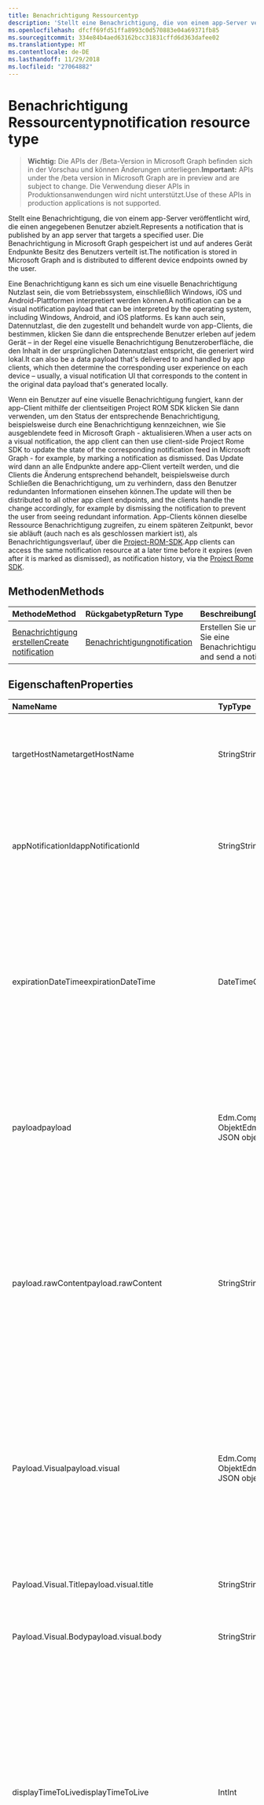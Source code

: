 ```yaml
---
title: Benachrichtigung Ressourcentyp
description: 'Stellt eine Benachrichtigung, die von einem app-Server veröffentlicht wird, die einen angegebenen Benutzer abzielt. Die Benachrichtigung in Microsoft Graph gespeichert ist und auf anderes Gerät Endpunkte Besitz des Benutzers verteilt ist. '
ms.openlocfilehash: dfcff69fd51ffa8993c0d570883e04a69371fb85
ms.sourcegitcommit: 334e84b4aed63162bcc31831cffd6d363dafee02
ms.translationtype: MT
ms.contentlocale: de-DE
ms.lasthandoff: 11/29/2018
ms.locfileid: "27064882"
---
```

# <a name="notification-resource-type"></a><span data-ttu-id="c2d09-104">Benachrichtigung Ressourcentyp</span><span class="sxs-lookup"><span data-stu-id="c2d09-104">notification resource type</span></span>
> <span data-ttu-id="c2d09-105">**Wichtig:** Die APIs der /Beta-Version in Microsoft Graph befinden sich in der Vorschau und können Änderungen unterliegen.</span><span class="sxs-lookup"><span data-stu-id="c2d09-105">**Important:** APIs under the /beta version in Microsoft Graph are in preview and are subject to change.</span></span> <span data-ttu-id="c2d09-106">Die Verwendung dieser APIs in Produktionsanwendungen wird nicht unterstützt.</span><span class="sxs-lookup"><span data-stu-id="c2d09-106">Use of these APIs in production applications is not supported.</span></span>

<span data-ttu-id="c2d09-107">Stellt eine Benachrichtigung, die von einem app-Server veröffentlicht wird, die einen angegebenen Benutzer abzielt.</span><span class="sxs-lookup"><span data-stu-id="c2d09-107">Represents a notification that is published by an app server that targets a specified user.</span></span> <span data-ttu-id="c2d09-108">Die Benachrichtigung in Microsoft Graph gespeichert ist und auf anderes Gerät Endpunkte Besitz des Benutzers verteilt ist.</span><span class="sxs-lookup"><span data-stu-id="c2d09-108">The notification is stored in Microsoft Graph and is distributed to different device endpoints owned by the user.</span></span> 

<span data-ttu-id="c2d09-109">Eine Benachrichtigung kann es sich um eine visuelle Benachrichtigung Nutzlast sein, die vom Betriebssystem, einschließlich Windows, iOS und Android-Plattformen interpretiert werden können.</span><span class="sxs-lookup"><span data-stu-id="c2d09-109">A notification can be a visual notification payload that can be interpreted by the operating system, including Windows, Android, and iOS platforms.</span></span> <span data-ttu-id="c2d09-110">Es kann auch sein, Datennutzlast, die den zugestellt und behandelt wurde von app-Clients, die bestimmen, klicken Sie dann die entsprechende Benutzer erleben auf jedem Gerät – in der Regel eine visuelle Benachrichtigung Benutzeroberfläche, die den Inhalt in der ursprünglichen Datennutzlast entspricht, die generiert wird lokal.</span><span class="sxs-lookup"><span data-stu-id="c2d09-110">It can also be a data payload that's delivered to and handled by app clients, which then determine the corresponding user experience on each device – usually, a visual notification UI that corresponds to the content in the original data payload that's generated locally.</span></span> 

<span data-ttu-id="c2d09-111">Wenn ein Benutzer auf eine visuelle Benachrichtigung fungiert, kann der app-Client mithilfe der clientseitigen Project ROM SDK klicken Sie dann verwenden, um den Status der entsprechende Benachrichtigung, beispielsweise durch eine Benachrichtigung kennzeichnen, wie Sie ausgeblendete feed in Microsoft Graph - aktualisieren.</span><span class="sxs-lookup"><span data-stu-id="c2d09-111">When a user acts on a visual notification, the app client can then use client-side Project Rome SDK to update the state of the corresponding notification feed in Microsoft Graph - for example, by marking a notification as dismissed.</span></span> <span data-ttu-id="c2d09-112">Das Update wird dann an alle Endpunkte andere app-Client verteilt werden, und die Clients die Änderung entsprechend behandelt, beispielsweise durch Schließen die Benachrichtigung, um zu verhindern, dass den Benutzer redundanten Informationen einsehen können.</span><span class="sxs-lookup"><span data-stu-id="c2d09-112">The update will then be distributed to all other app client endpoints, and the clients handle the change accordingly, for example by dismissing the notification to prevent the user from seeing redundant information.</span></span> <span data-ttu-id="c2d09-113">App-Clients können dieselbe Ressource Benachrichtigung zugreifen, zu einem späteren Zeitpunkt, bevor sie abläuft (auch nach es als geschlossen markiert ist), als Benachrichtigungsverlauf, über die [Project-ROM-SDK](https://github.com/Microsoft/project-rome).</span><span class="sxs-lookup"><span data-stu-id="c2d09-113">App clients can access the same notification resource at a later time before it expires (even after it is marked as dismissed), as notification history, via the [Project Rome SDK](https://github.com/Microsoft/project-rome).</span></span> 

## <a name="methods"></a><span data-ttu-id="c2d09-114">Methoden</span><span class="sxs-lookup"><span data-stu-id="c2d09-114">Methods</span></span>
|<span data-ttu-id="c2d09-115">Methode</span><span class="sxs-lookup"><span data-stu-id="c2d09-115">Method</span></span> | <span data-ttu-id="c2d09-116">Rückgabetyp</span><span class="sxs-lookup"><span data-stu-id="c2d09-116">Return Type</span></span> | <span data-ttu-id="c2d09-117">Beschreibung</span><span class="sxs-lookup"><span data-stu-id="c2d09-117">Description</span></span>|
|:------|:------------|:-----------|
|[<span data-ttu-id="c2d09-118">Benachrichtigung erstellen</span><span class="sxs-lookup"><span data-stu-id="c2d09-118">Create notification</span></span>](../api/projectrome-notification-post.md) | [<span data-ttu-id="c2d09-119">Benachrichtigung</span><span class="sxs-lookup"><span data-stu-id="c2d09-119">notification</span></span>](projectrome-notification.md) |<span data-ttu-id="c2d09-120">Erstellen Sie und senden Sie eine Benachrichtigung.</span><span class="sxs-lookup"><span data-stu-id="c2d09-120">Create and send a notification.</span></span> |

## <a name="properties"></a><span data-ttu-id="c2d09-121">Eigenschaften</span><span class="sxs-lookup"><span data-stu-id="c2d09-121">Properties</span></span>
|<span data-ttu-id="c2d09-122">Name</span><span class="sxs-lookup"><span data-stu-id="c2d09-122">Name</span></span> | <span data-ttu-id="c2d09-123">Typ</span><span class="sxs-lookup"><span data-stu-id="c2d09-123">Type</span></span> | <span data-ttu-id="c2d09-124">Beschreibung</span><span class="sxs-lookup"><span data-stu-id="c2d09-124">Description</span></span>|
|:----|:-----|:-----------|
| <span data-ttu-id="c2d09-125">targetHostName</span><span class="sxs-lookup"><span data-stu-id="c2d09-125">targetHostName</span></span> | <span data-ttu-id="c2d09-126">String</span><span class="sxs-lookup"><span data-stu-id="c2d09-126">String</span></span> | <span data-ttu-id="c2d09-127">Stellt den Hostnamen der app auf die der aufrufende Dienst möchte die Benachrichtigung für den angegebenen Benutzer buchen.</span><span class="sxs-lookup"><span data-stu-id="c2d09-127">Represents the host name of the app to which the calling service wants to post the notification, for the given user.</span></span> |
| <span data-ttu-id="c2d09-128">appNotificationId</span><span class="sxs-lookup"><span data-stu-id="c2d09-128">appNotificationId</span></span> | <span data-ttu-id="c2d09-129">String</span><span class="sxs-lookup"><span data-stu-id="c2d09-129">String</span></span> | <span data-ttu-id="c2d09-130">Die eindeutige Id, die von der app-Server eine Benachrichtigung, die verwendet wird, zu identifizieren, und statten Sie eine einzelne Benachrichtigung festgelegt.</span><span class="sxs-lookup"><span data-stu-id="c2d09-130">The unique id set by the app server of a notification that is used to identify and target an individual notification.</span></span> |
| <span data-ttu-id="c2d09-131">expirationDateTime</span><span class="sxs-lookup"><span data-stu-id="c2d09-131">expirationDateTime</span></span> | <span data-ttu-id="c2d09-132">DateTimeOffset</span><span class="sxs-lookup"><span data-stu-id="c2d09-132">DateTimeOffset</span></span> | <span data-ttu-id="c2d09-133">Legt eine Ablaufzeit UTC auf eine Benachrichtigung Benutzer - Zeit wird oben, die Benachrichtigung wird aus der Microsoft Graph Benachrichtigung feed Store vollständig entfernt und ist nicht mehr Teil der Benachrichtigungsverlauf.</span><span class="sxs-lookup"><span data-stu-id="c2d09-133">Sets a UTC expiration time on a user notification - when time is up, the notification is removed from the Microsoft Graph notification feed store completely and is no longer part of notification history.</span></span> <span data-ttu-id="c2d09-134">Max-Wert beträgt 30 Tage.</span><span class="sxs-lookup"><span data-stu-id="c2d09-134">Max value is 30 days.</span></span> |
| <span data-ttu-id="c2d09-135">payload</span><span class="sxs-lookup"><span data-stu-id="c2d09-135">payload</span></span> | <span data-ttu-id="c2d09-136">Edm.ComplexType JSON-Objekt</span><span class="sxs-lookup"><span data-stu-id="c2d09-136">Edm.ComplexType, JSON object</span></span> | <span data-ttu-id="c2d09-137">Dies ist der Dateninhalt des Benachrichtigung Rohdaten oder visual-Benutzer, die Identitätsdaten durch den Empfang dieser Benachrichtigung app-Client und übermittelt werden.</span><span class="sxs-lookup"><span data-stu-id="c2d09-137">This is the data content of a raw or visual user notification that will be delivered to and consumed by the app client receiving this notification.</span></span> |
| <span data-ttu-id="c2d09-138">payload.rawContent</span><span class="sxs-lookup"><span data-stu-id="c2d09-138">payload.rawContent</span></span> | <span data-ttu-id="c2d09-139">String</span><span class="sxs-lookup"><span data-stu-id="c2d09-139">String</span></span> | <span data-ttu-id="c2d09-140">Der Inhalt der Benachrichtigung über eine unformatierte User-Benachrichtigung, die an übermittelt und vom Empfang dieser Benachrichtigung app-Client verwendet werden.</span><span class="sxs-lookup"><span data-stu-id="c2d09-140">The notification content of a raw user notification that will be delivered to and consumed by the app client receiving this notification.</span></span> <span data-ttu-id="c2d09-141">Mindestens eine der Payload.RawContent und Payload.VisualContent muss für eine Benachrichtigung POST-Anforderung gültig sein.</span><span class="sxs-lookup"><span data-stu-id="c2d09-141">At least one of Payload.RawContent and Payload.VisualContent needs to be valid for a POST Notification request.</span></span> |
| <span data-ttu-id="c2d09-142">Payload.Visual</span><span class="sxs-lookup"><span data-stu-id="c2d09-142">payload.visual</span></span> | <span data-ttu-id="c2d09-143">Edm.ComplexType JSON-Objekt</span><span class="sxs-lookup"><span data-stu-id="c2d09-143">Edm.ComplexType, JSON object</span></span> | <span data-ttu-id="c2d09-144">Der visuelle Inhalt einer Benachrichtigung visuelle Benutzer, die von der Benachrichtigung-Plattform auf jedes mobile Plattform genutzt werden und für die Benutzer gerendert.</span><span class="sxs-lookup"><span data-stu-id="c2d09-144">The visual content of a visual user notification, which will be consumed by the notification platform on each mobile platform and rendered for the users.</span></span> <span data-ttu-id="c2d09-145">Mindestens eine der Inhalte und VisualContent muss für eine Benachrichtigung POST-Anforderung gültig sein.</span><span class="sxs-lookup"><span data-stu-id="c2d09-145">At least one of Content and VisualContent needs to be valid for a POST Notification request.</span></span> |
| <span data-ttu-id="c2d09-146">Payload.Visual.Title</span><span class="sxs-lookup"><span data-stu-id="c2d09-146">payload.visual.title</span></span> | <span data-ttu-id="c2d09-147">String</span><span class="sxs-lookup"><span data-stu-id="c2d09-147">String</span></span> | <span data-ttu-id="c2d09-148">Der Titel einer Benachrichtigung visuelle Benutzer.</span><span class="sxs-lookup"><span data-stu-id="c2d09-148">The title of a visual user notification.</span></span> <span data-ttu-id="c2d09-149">Titel oder Textkörper benötigen.</span><span class="sxs-lookup"><span data-stu-id="c2d09-149">Must have either title or body.</span></span> |
| <span data-ttu-id="c2d09-150">Payload.Visual.Body</span><span class="sxs-lookup"><span data-stu-id="c2d09-150">payload.visual.body</span></span> | <span data-ttu-id="c2d09-151">String</span><span class="sxs-lookup"><span data-stu-id="c2d09-151">String</span></span> | <span data-ttu-id="c2d09-152">Der Text einer Benachrichtigung visuelle Benutzer.</span><span class="sxs-lookup"><span data-stu-id="c2d09-152">The body of a visual user notification.</span></span> <span data-ttu-id="c2d09-153">Titel oder Textkörper benötigen.</span><span class="sxs-lookup"><span data-stu-id="c2d09-153">Must have either title or body.</span></span> |
| <span data-ttu-id="c2d09-154">displayTimeToLive</span><span class="sxs-lookup"><span data-stu-id="c2d09-154">displayTimeToLive</span></span> | <span data-ttu-id="c2d09-155">Int</span><span class="sxs-lookup"><span data-stu-id="c2d09-155">Int</span></span> | <span data-ttu-id="c2d09-156">Legt fest, wie lange (in Sekunden) ist, wird dieser Benachrichtigungsinhalt in jede Plattform Benachrichtigung Viewer bleiben.</span><span class="sxs-lookup"><span data-stu-id="c2d09-156">Sets how long (in seconds) this notification content will stay in each platform’s notification viewer.</span></span> <span data-ttu-id="c2d09-157">Angenommen, wenn die Benachrichtigung an ein Windows-Gerät übermittelt werden, ist der Wert dieser Eigenschaft an ToastNotification.ExpirationTime, übergeben die bestimmt, wie lange die Toast-Benachrichtigung des Benutzers Windows-Aktion Center bleibt.</span><span class="sxs-lookup"><span data-stu-id="c2d09-157">For example, when the notification is delivered to a Windows device, the value of this property is passed on to ToastNotification.ExpirationTime, which determines how long the toast notification will stay in the user’s Windows Action Center.</span></span> |
| <span data-ttu-id="c2d09-158">Priorität</span><span class="sxs-lookup"><span data-stu-id="c2d09-158">priority</span></span> | <span data-ttu-id="c2d09-159">EnumType</span><span class="sxs-lookup"><span data-stu-id="c2d09-159">EnumType</span></span> | <span data-ttu-id="c2d09-160">Gibt die Priorität einer Benachrichtigung unformatierte User.</span><span class="sxs-lookup"><span data-stu-id="c2d09-160">Indicates the priority of a raw user notification.</span></span> <span data-ttu-id="c2d09-161">Visual Benachrichtigungen werden standardmäßig mit hoher Priorität gesendet.</span><span class="sxs-lookup"><span data-stu-id="c2d09-161">Visual notifications are sent with high priority by default.</span></span> <span data-ttu-id="c2d09-162">Gültige Werte sind hohen und niedrigen.</span><span class="sxs-lookup"><span data-stu-id="c2d09-162">Valid values are High and Low.</span></span> |
| <span data-ttu-id="c2d09-163">groupName</span><span class="sxs-lookup"><span data-stu-id="c2d09-163">groupName</span></span> | <span data-ttu-id="c2d09-164">String</span><span class="sxs-lookup"><span data-stu-id="c2d09-164">String</span></span> | <span data-ttu-id="c2d09-165">Der Name der Gruppe, zu der diese Benachrichtigung gehört.</span><span class="sxs-lookup"><span data-stu-id="c2d09-165">The name of the group that this notification belongs to.</span></span> <span data-ttu-id="c2d09-166">Es wird vom Entwickler zum Gruppieren von Benachrichtigungen festgelegt.</span><span class="sxs-lookup"><span data-stu-id="c2d09-166">It is set by the developer for the purpose of grouping notifications together.</span></span> |
| <span data-ttu-id="c2d09-167">targetPolicy</span><span class="sxs-lookup"><span data-stu-id="c2d09-167">targetPolicy</span></span> | <span data-ttu-id="c2d09-168">Edm.ComplexType JSON-Objekt</span><span class="sxs-lookup"><span data-stu-id="c2d09-168">Edm.ComplexType, JSON object</span></span> | <span data-ttu-id="c2d09-169">Richtlinie Zielobjekt behandelt Notification Delivery Richtlinie auf zwei verschiedenen Ebenen - Endpunkttypen (Windows, iOS und Android), die verwendet werden soll, und bestimmten Endpunkten (identifiziert durch Abonnement-Ids), die verwendet werden soll.</span><span class="sxs-lookup"><span data-stu-id="c2d09-169">Target policy object handles notification delivery policy at two different levels - endpoint types (Windows, iOS and Android) that should be targeted, and specific endpoints (identified by subscription ids) that should be targeted.</span></span> |
| <span data-ttu-id="c2d09-170">targetPolicy.platformTypes</span><span class="sxs-lookup"><span data-stu-id="c2d09-170">targetPolicy.platformTypes</span></span> | <span data-ttu-id="c2d09-171">Edm.ComplexType Auflistung (EnumType)</span><span class="sxs-lookup"><span data-stu-id="c2d09-171">Edm.ComplexType, Collection (EnumType)</span></span> | <span data-ttu-id="c2d09-172">Verwenden Sie zum Filtern der Benachrichtigung Verteilung einer bestimmten Plattform oder Plattformen.</span><span class="sxs-lookup"><span data-stu-id="c2d09-172">Use to filter the notification distribution to a specific platform or platforms.</span></span> <span data-ttu-id="c2d09-173">Standardmäßig werden alle Push Endpunkttypen (iOS, Windows und Android) aktiviert.</span><span class="sxs-lookup"><span data-stu-id="c2d09-173">By default, all push endpoint types (iOS, Windows, and Android) are enabled.</span></span> |

## <a name="relationships"></a><span data-ttu-id="c2d09-174">Beziehungen</span><span class="sxs-lookup"><span data-stu-id="c2d09-174">Relationships</span></span>
<span data-ttu-id="c2d09-175">Keine.</span><span class="sxs-lookup"><span data-stu-id="c2d09-175">None.</span></span>

## <a name="json-representation"></a><span data-ttu-id="c2d09-176">JSON-Darstellung</span><span class="sxs-lookup"><span data-stu-id="c2d09-176">JSON representation</span></span>
<span data-ttu-id="c2d09-177">Im folgenden finden eine JSON-Darstellung der Ressource, wenn Sie eine direkte visuelle Benachrichtigung veröffentlichen, die an das Zielbetriebssystem übermittelt werden.</span><span class="sxs-lookup"><span data-stu-id="c2d09-177">The following is a JSON representation of the resource when you publish a direct visual notification that is delivered to the destination operating system.</span></span>

```json
{   
  "targetHostName": "String",
  "appNotificationId": "String",
  "expirationDateTime": "DateTimeOffset",
  "payload":  
  {
    "visualContent": 
    {
      "title": "String",
      "body": "String"
    },
  },
  "displayTimeToLive": "Int",
  "priority": "Enum",
  "groupName": "String",
  "targetPolicy":
  {
    "platformTypes": [ 
      "Enum"
    ]
  }
}
```

<span data-ttu-id="c2d09-178">Im folgenden finden eine JSON-Darstellung der Ressource, wenn Sie eine Benachrichtigung über eine unformatierte Daten veröffentlichen, die an die app-Clients übermittelt werden.</span><span class="sxs-lookup"><span data-stu-id="c2d09-178">The following is a JSON representation of the resource when you publish a raw data notification that is delivered to app clients.</span></span>
```json
{   
  "targetHostName": "String",
  "appNotificationId": "String",
  "expirationDateTime": "DateTimeOffset",
  "payload":  
  {
    "rawContent": "String"
  },
  "displayTimeToLive": "Int",
  "priority": "Enum",
  "groupName": "String",
  "targetPolicy":
  {
    "platformTypes": [ 
      "Enum"
    ]
  }
}
```

